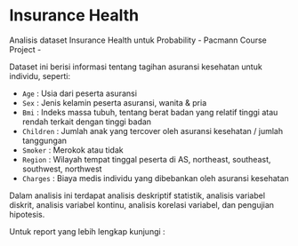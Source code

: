 # Insurance Health
Analisis dataset Insurance Health untuk Probability - Pacmann Course Project -

Dataset ini berisi informasi tentang tagihan asuransi kesehatan untuk individu, seperti:
- ```Age``` : Usia dari peserta asuransi
- ```Sex``` : Jenis kelamin peserta asuransi, wanita & pria
- ```Bmi``` : Indeks massa tubuh, tentang berat badan yang relatif tinggi atau rendah terkait dengan tinggi badan
- ```Children``` : Jumlah anak yang tercover oleh asuransi kesehatan / jumlah tanggungan
- ```Smoker``` : Merokok atau tidak
- ```Region``` : Wilayah tempat tinggal peserta di AS, northeast, southeast, southwest, northwest
- ```Charges``` : Biaya medis individu yang dibebankan oleh asuransi kesehatan

Dalam analisis ini terdapat analisis deskriptif statistik, analisis variabel diskrit, analisis variabel kontinu, analisis korelasi variabel, dan pengujian hipotesis.

Untuk report yang lebih lengkap kunjungi :

